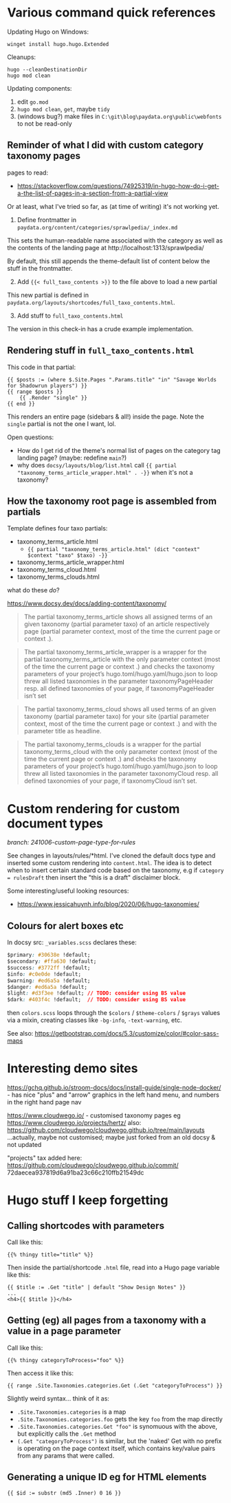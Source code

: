 # Various command quick references


Updating Hugo on Windows:

```
winget install hugo.hugo.Extended
```

Cleanups:

```
hugo --cleanDestinationDir
hugo mod clean
```

Updating components: 
1. edit `go.mod`
1. `hugo mod clean`, `get`, maybe `tidy`
1. (windows bug?) make files in `C:\git\blog\paydata.org\public\webfonts` to not be read-only

## Reminder of what I did with custom category taxonomy pages

pages to read:
- https://stackoverflow.com/questions/74925319/in-hugo-how-do-i-get-a-the-list-of-pages-in-a-section-from-a-partial-view



Or at least, what I've tried so far, as (at time of writing) it's not working yet.

1. Define frontmatter in `paydata.org/content/categories/sprawlpedia/_index.md`

This sets the human-readable name associated with the category as well as the contents of the landing page at http://localhost:1313/sprawlpedia/

By default, this still appends the theme-default list of content below the stuff in the frontmatter.

2. Add `{{< full_taxo_contents >}}` to the file above to load a new partial

This new partial is defined in `paydata.org/layouts/shortcodes/full_taxo_contents.html`. 

3. Add stuff to `full_taxo_contents.html`

The version in this check-in has a crude example implementation.


## Rendering stuff in `full_taxo_contents.html`

This code in that partial:

```
{{ $posts := (where $.Site.Pages ".Params.title" "in" "Savage Worlds for Shadowrun players") }}
{{ range $posts }}
	{{ .Render "single" }}
{{ end }}
```
This renders an entire page (sidebars & all!) inside the page. Note the `single` partial is not the one I want, lol.


Open questions:
* How do I get rid of the theme's normal list of pages on the category tag landing page? (maybe: redefine `main`?)
* why does `docsy/layouts/blog/list.html` call `{{ partial "taxonomy_terms_article_wrapper.html" . -}}` when it's not a taxonomy?

## How the taxonomy root page is assembled from partials

Template defines four taxo partials:
* taxonomy_terms_article.html
    * `{{ partial "taxonomy_terms_article.html" (dict "context" $context "taxo" $taxo) -}}`
* taxonomy_terms_article_wrapper.html
* taxonomy_terms_cloud.html
* taxonomy_terms_clouds.html

what do these _do_? 

https://www.docsy.dev/docs/adding-content/taxonomy/

> The partial taxonomy_terms_article shows all assigned terms of an given taxonomy (partial parameter taxo) of an article respectively page (partial parameter context, most of the time the current page or context .).

> The partial taxonomy_terms_article_wrapper is a wrapper for the partial taxonomy_terms_article with the only parameter context (most of the time the current page or context .) and checks the taxonomy parameters of your project’s hugo.toml/hugo.yaml/hugo.json to loop threw all listed taxonomies in the parameter taxonomyPageHeader resp. all defined taxonomies of your page, if taxonomyPageHeader isn’t set

> The partial taxonomy_terms_cloud shows all used terms of an given taxonomy (partial parameter taxo) for your site (partial parameter context, most of the time the current page or context .) and with the parameter title as headline.

> The partial taxonomy_terms_clouds is a wrapper for the partial taxonomy_terms_cloud with the only parameter context (most of the time the current page or context .) and checks the taxonomy parameters of your project’s hugo.toml/hugo.yaml/hugo.json to loop threw all listed taxonomies in the parameter taxonomyCloud resp. all defined taxonomies of your page, if taxonomyCloud isn’t set.

# Custom rendering for custom document types

*branch: 241006-custom-page-type-for-rules*

See changes in layouts/rules/*html. I've cloned the default docs type and inserted some custom rendering into `content.html`. The idea is to detect when to insert certain standard code based on the taxonomy, e.g if `category = rulesDraft` then insert the "this is a draft" disclaimer block.

Some interesting/useful looking resources:
- https://www.jessicahuynh.info/blog/2020/06/hugo-taxonomies/


## Colours for alert boxes etc

In docsy src: `_variables.scss` declares these:

```css
$primary: #30638e !default;
$secondary: #ffa630 !default;
$success: #3772ff !default;
$info: #c0e0de !default;
$warning: #ed6a5a !default;
$danger: #ed6a5a !default;
$light: #d3f3ee !default; // TODO: consider using BS value
$dark: #403f4c !default;  // TODO: consider using BS value
```

then `colors.scss` loops through the `$colors` / `$theme-colors` / `$grays` values via a mixin, creating classes like `-bg-info`, `-text-warning`, etc.

See also: https://getbootstrap.com/docs/5.3/customize/color/#color-sass-maps


# Interesting demo sites

https://gchq.github.io/stroom-docs/docs/install-guide/single-node-docker/ - has nice "plus" and "arrow" graphics in the left hand menu, and numbers in the right hand page nav


https://www.cloudwego.io/ - customised taxonomy pages eg https://www.cloudwego.io/projects/hertz/
also: https://github.com/cloudwego/cloudwego.github.io/tree/main/layouts
...actually, maybe not customised; maybe just forked from an old docsy & not updated

"projects" tax added here: https://github.com/cloudwego/cloudwego.github.io/commit/
72daecea937819d6a91ba23c66c210ffb21549dc


# Hugo stuff I keep forgetting

## Calling shortcodes with parameters

Call like this:

```
{{% thingy title="title" %}}
```

Then inside the partial/shortcode `.html` file, read into a Hugo page variable like this:

```
{{ $title := .Get "title" | default "Show Design Notes" }}
...
<h4>{{ $title }}</h4>
```
## Getting (eg) all pages from a taxonomy with a value in a page parameter

Call like this:

```
{{% thingy categoryToProcess="foo" %}}
```

Then access it like this:

```
{{ range .Site.Taxonomies.categories.Get (.Get "categoryToProcess") }}
```

Slightly weird syntax... think of it as:

- `.Site.Taxonomies.categories` is a map
- `.Site.Taxonomies.categories.foo` gets the key `foo` from the map directly
- `.Site.Taxonomies.categories.Get "foo"` is synomuous with the above, but explicitly calls the `.Get` method
- `(.Get "categoryToProcess")` is similar, but the 'naked' Get with no prefix is operating on the page context itself, which contains key/value pairs from any params that were called.

## Generating a unique ID eg for HTML elements

```
{{ $id := substr (md5 .Inner) 0 16 }}
```